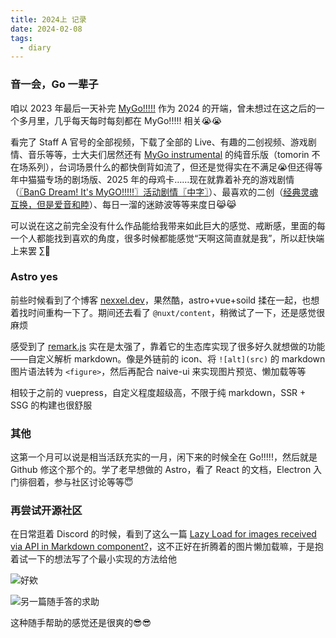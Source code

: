 ```yaml
---
title: 2024上 记录
date: 2024-02-08
tags:
  - diary
---
```


### 音一会，Go 一辈子

咱以 2023 年最后一天补完 [MyGo!!!!!] 作为 2024 的开端，曾未想过在这之后的一个多月里，几乎每天每时每刻都在 MyGo!!!!! 相关😭😭

看完了 Staff A 官号的全部视频，下载了全部的 Live、有趣的二创视频、游戏剧情、音乐等等，士大夫们居然还有 [MyGo instrumental] 的纯音乐版（tomorin 不在场系列），台词场景什么的都快倒背如流了，但还是觉得实在不满足😭但还得等年中猫猫专场的剧场版、2025 年的母鸡卡……现在就靠着补充的游戏剧情（[〖BanG Dream! It's MyGO!!!!!〗活动剧情〖中字〗]）、最喜欢的二创（[经典灵魂互换，但是爱音和睦]）、每日一溜的迷跡波等等来度日😹😹

可以说在这之前完全没有什么作品能给我带来如此巨大的感觉、戒断感，里面的每一个人都能找到喜欢的角度，很多时候都能感觉“天啊这简直就是我”，所以赶快端上来罢 ∑🍺

[MyGo!!!!!]: https://bgm.tv/subject/428735
[MyGo instrumental]: https://bang-dream.com/mygo_inst
[〖BanG Dream! It's MyGO!!!!!〗活动剧情〖中字〗]: https://www.bilibili.com/video/BV1Hw411U7nK/
[经典灵魂互换，但是爱音和睦]: https://space.bilibili.com/7477105/channel/collectiondetail?sid=1948104

### Astro yes

前些时候看到了个博客 [nexxel.dev]，果然酷，astro+vue+soild 揉在一起，也想着找时间重构一下了。期间还去看了 `@nuxt/content`，稍微试了一下，还是感觉很麻烦

感受到了 [remark.js] 实在是太强了，靠着它的生态库实现了很多好久就想做的功能——自定义解析 markdown。像是外链前的 icon、将 `![alt](src)` 的 markdown 图片语法转为 `<figure>`，然后再配合 naive-ui 来实现图片预览、懒加载等等

相较于之前的 vuepress，自定义程度超级高，不限于纯 markdown，SSR + SSG 的构建也很舒服

### 其他

这第一个月可以说是相当活跃充实的一月，闲下来的时候全在 Go!!!!!，然后就是 Github 修这个那个的。学了老早想做的 Astro，看了 React 的文档，Electron 入门徘徊着，参与社区讨论等等😇

### 再尝试开源社区

在日常逛着 Discord 的时候，看到了这么一篇 [Lazy Load for images received via API in Markdown component?]，这不正好在折腾着的图片懒加载嘛，于是抱着试一下的想法写了个最小实现的方法给他

![好欸](/blog/diary/discord-astro-0.webp)

![另一篇随手答的求助](/blog/diary/discord-astro-1.webp)

这种随手帮助的感觉还是很爽的😎😎

[nexxel.dev]: https://github.com/nexxeln/nexxel.dev
[remark.js]: https://github.com/remarkjs/
[Lazy Load for images received via API in Markdown component?]: https://discord.com/channels/830184174198718474/1202243013540323390
